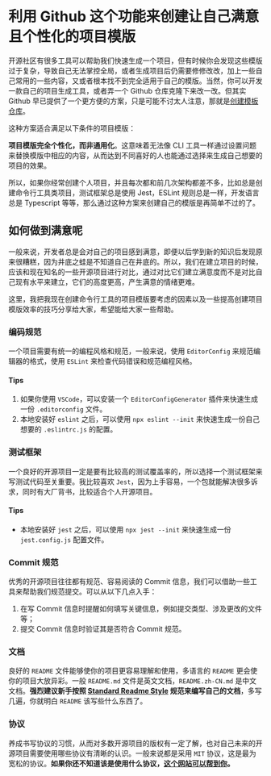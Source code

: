 # 利用 Github 这个功能来创建让自己满意且个性化的项目模版

开源社区有很多工具可以帮助我们快速生成一个项目，但有时候你会发现这些模版过于复杂，导致自己无法掌控全局，或者生成项目后仍需要修修改改，加上一些自己常用的一些内容，又或者根本找不到完全适用于自己的模版。当然，你可以开发一款自己的项目生成工具，或者弄一个 Github 仓库克隆下来改一改。但其实 Github 早已提供了一个更方便的方案，只是可能不讨太人注意，那就是[创建模板仓库](https://help.github.com/cn/articles/creating-a-template-repository)。

这种方案适合满足以下条件的项目模版：

**项目模版完全个性化，而非通用化**。这意味着无法像 CLI 工具一样通过设置问题来替换模版中相应的内容，从而达到不同喜好的人也能通过选择来生成自己想要的项目的效果。

所以，如果你经常创建个人项目，并且每次都和前几次架构都差不多，比如总是创建命令行工具类项目，测试框架总是使用 Jest，ESLint 规则总是一样，开发语言总是 Typescript 等等，那么通过这种方案来创建自己的模版是再简单不过的了。

## 如何做到满意呢

一般来说，开发者总是会对自己的项目感到满意，即便以后学到新的知识后发现原来很糟糕，因为井底之蛙是不知道自己在井底的。所以，我们在建立项目的时候，应该和现在知名的一些开源项目进行对比，通过对比它们建立满意度而不是对比自己现有水平来建立，它们的高度更高，产生满意的情绪更难。

这里，我把我现在创建命令行工具的项目模版要考虑的因素以及一些提高创建项目模版效率的技巧分享给大家，希望能给大家一些帮助。

### 编码规范

一个项目需要有统一的编程风格和规范，一般来说，使用 `EditorConfig` 来规范编辑器的格式，使用 `ESLint` 来检查代码错误和规范编程风格。

#### Tips

1. 如果你使用 `VSCode`，可以安装一个 `EditorConfigGenerator` 插件来快速生成一份 `.editorconfig` 文件。
1. 本地安装好 `eslint` 之后，可以使用 `npx eslint --init` 来快速生成一份自己想要的 `.eslintrc.js` 的配置。

### 测试框架

一个良好的开源项目一定是要有比较高的测试覆盖率的，所以选择一个测试框架来写测试代码至关重要。我比较喜欢 `Jest`，因为上手容易，一个包就能解决很多诉求，同时有大厂背书，比较适合个人开源项目。

#### Tips

* 本地安装好 `jest` 之后，可以使用 `npx jest --init` 来快速生成一份 `jest.config.js` 配置文件。

### Commit 规范

优秀的开源项目往往都有规范、容易阅读的 Commit 信息，我们可以借助一些工具来帮助我们规范提交。可以从以下几点入手：

1. 在写 Commit 信息时提醒如何填写关键信息，例如提交类型、涉及更改的文件等；
1. 提交 Commit 信息时验证其是否符合 Commit 规范。

### 文档

良好的 `README` 文件能够使你的项目更容易理解和使用，多语言的 `README` 更会使你的项目大放异彩。一般 `README.md` 文件是英文文档，`README.zh-CN.md` 是中文文档。**强烈建议新手按照 [Standard Readme Style](https://github.com/RichardLitt/standard-readme) 规范来编写自己的文档**，多写几遍，你就明白 `README` 该写些什么东西了。

### 协议

养成书写协议的习惯，从而对多数开源项目的版权有一定了解，也对自己未来的开源项目需要使用哪些协议有清晰的认识。一般来说都是采用 `MIT` 协议，这是最为宽松的协议。**如果你还不知道该是使用什么协议，[这个网站可以帮到你](http://choosealicense.online/)。**

<!-- ## 示例：创建一个「命令行工具」的 `TypeScript` 项目模版

### 创建仓库

在本地新建一个文件夹，命名规范点，让自己一看到就明白这是什么类型的项目模版，比如我给这个项目取名为 `typescript-command-line-tool-template`，一看就知道这是命令行工具类的项目模版，并且是用 `TypeScript` 编写的。

### 语言选型

因为我个人是比较喜欢 `TypeScript` 的类型特性，所以大多数项目我都是用 `TypeScript` 开发的。基于这个现象，创建一个 `TypeScript` 项目模版就比较适合我。这就是所谓的个性化，我不需要一个 CLI 工具让我每次都选择 `TypeScript`，我也不希望每次在创建好项目后还要将 `tsconfig.json` 配置修改成我喜欢的样子等等。

#### 快速创建 `tsconfig.json`

在项目目录下安装 `typescript` 包，并且使用 `npx tsc --init` 来创建一个 `tsconfig.json` 配置文件：

```sh
npm i typescript -D
npx tsc --init
```

现在，开始个性化你的 `tsconfig.json` 吧。

### 编码规范

接下来，项目模版需要考虑一套编码规范来约束这类项目的编程风格和 -->

